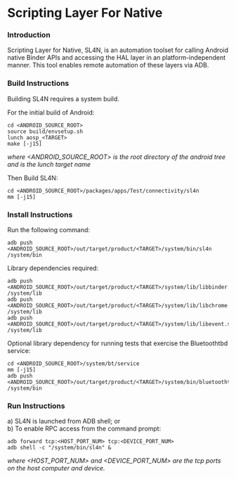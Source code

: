 Scripting Layer For Native
=============================

### Introduction
Scripting Layer for Native, SL4N, is an automation toolset for calling Android native Binder
APIs and accessing the HAL layer in an platform-independent manner. This tool enables remote
automation of these layers via ADB.

### Build Instructions
Building SL4N requires a system build.

For the initial build of Android:

    cd <ANDROID_SOURCE_ROOT>
    source build/envsetup.sh
    lunch aosp_<TARGET>
    make [-j15]

*where <ANDROID_SOURCE_ROOT> is the root directory of the android tree and <TARGET> is the lunch
target name*

Then Build SL4N:

    cd <ANDROID_SOURCE_ROOT>/packages/apps/Test/connectivity/sl4n
    mm [-j15]

### Install Instructions
Run the following command:

    adb push <ANDROID_SOURCE_ROOT>/out/target/product/<TARGET>/system/bin/sl4n /system/bin

Library dependencies required:

    adb push <ANDROID_SOURCE_ROOT>/out/target/product/<TARGET>/system/lib/libbinder.so /system/lib
    adb push <ANDROID_SOURCE_ROOT>/out/target/product/<TARGET>/system/lib/libchrome.so /system/lib
    adb push <ANDROID_SOURCE_ROOT>/out/target/product/<TARGET>/system/lib/libevent.so /system/lib

Optional library dependency for running tests that exercise the Bluetoothtbd service:

    cd <ANDROID_SOURCE_ROOT>/system/bt/service
    mm [-j15]
    adb push <ANDROID_SOURCE_ROOT>/out/target/product/<TARGET>/system/bin/bluetoothtbd /system/bin

### Run Instructions
a) SL4N is launched from ADB shell; or  
b) To enable RPC access from the command prompt:

    adb forward tcp:<HOST_PORT_NUM> tcp:<DEVICE_PORT_NUM>
    adb shell -c "/system/bin/sl4n" &
*where <HOST_PORT_NUM> and <DEVICE_PORT_NUM> are the tcp ports on the host computer and device.*